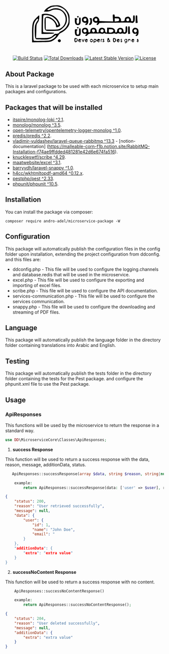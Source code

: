 <p align="center"><a href="https://dd.sa" target="_blank"><svg version="1.0" xmlns="http://www.w3.org/2000/svg"
width="300.000000pt" height="124.000000pt" viewBox="0 0 300.000000 124.000000"
preserveAspectRatio="xMidYMid meet">
<g transform="translate(0.000000,124.000000) scale(0.100000,-0.100000)"
fill="#000000" stroke="none">
<path d="M699 1075 c-53 -19 -115 -62 -144 -101 l-26 -34 62 0 c47 0 75 7 115
26 46 22 64 26 123 22 93 -5 154 -42 193 -117 67 -128 14 -283 -117 -342 -33
-15 -66 -19 -185 -19 l-145 0 0 140 0 140 33 0 c39 0 105 -31 145 -69 35 -32
67 -92 67 -124 0 -34 7 -37 56 -20 54 18 56 35 14 121 -36 72 -92 125 -167
159 -61 28 -159 40 -211 27 l-32 -9 -3 -233 -2 -232 140 0 c133 0 182 8 156
25 -7 3 -65 7 -131 8 -65 1 -121 5 -125 8 -11 12 -6 381 6 395 17 20 96 17
166 -7 43 -14 76 -34 108 -66 49 -47 91 -124 81 -149 -10 -25 -22 -15 -43 34
-50 115 -215 201 -269 141 -16 -18 -18 -36 -17 -152 3 -176 -5 -170 199 -166
143 4 152 5 190 30 93 62 145 146 145 235 0 89 -21 141 -83 201 -79 76 -194
94 -298 47 -44 -19 -63 -23 -76 -16 -16 9 -12 14 31 41 27 17 62 33 79 36 78
12 110 12 156 0 138 -36 220 -140 228 -290 4 -70 1 -87 -21 -135 -32 -69 -82
-122 -146 -152 -28 -12 -53 -31 -56 -40 -6 -17 -58 -33 -87 -26 -8 2 -30 -12
-49 -31 -61 -61 -95 -71 -264 -71 l-150 0 5 163 c5 162 5 164 35 208 23 33 31
59 35 107 3 34 1 62 -3 62 -5 0 -35 -26 -66 -58 -91 -91 -101 -127 -101 -378
l0 -205 213 3 c191 3 216 5 258 24 59 28 123 85 155 140 19 33 39 49 79 68 63
28 134 96 167 158 20 37 23 58 23 143 0 81 -4 109 -22 147 -31 67 -96 133
-166 168 -53 26 -70 30 -141 29 -45 0 -97 -6 -117 -14z m-309 -324 c0 -9 -8
-26 -17 -37 -19 -20 -35 -50 -51 -99 -6 -16 -10 -88 -9 -160 2 -148 12 -175
62 -175 16 -1 71 -2 120 -4 139 -4 196 12 275 76 43 35 66 38 49 6 -17 -33
-57 -66 -109 -89 -39 -18 -69 -22 -220 -25 -96 -2 -183 -1 -192 2 -16 5 -18
22 -18 182 1 197 11 247 65 314 30 37 45 41 45 9z"/>
<path d="M2177 788 l6 -83 -164 5 -164 5 -3 32 c-4 37 -42 73 -77 73 -12 0
-34 -9 -49 -21 -60 -47 -14 -137 64 -124 31 5 33 4 18 -8 -21 -17 -24 -47 -5
-47 15 0 47 31 47 46 0 5 98 9 233 9 127 1 241 1 252 2 11 1 44 2 73 2 28 0
61 0 72 0 11 0 32 0 48 0 15 -1 36 -1 47 0 11 1 34 -1 52 -5 24 -5 36 -1 52
15 17 17 21 33 21 91 0 63 -2 70 -20 70 -18 0 -20 -7 -20 -70 0 -68 -1 -70
-25 -70 -21 0 -25 5 -25 30 0 36 -38 80 -69 80 -11 0 -32 -5 -46 -12 -24 -11
-30 -22 -37 -73 -3 -16 -12 -21 -46 -23 -41 -3 -42 -2 -42 28 0 20 -9 40 -25
56 -22 22 -33 25 -75 22 -49 -3 -50 -2 -50 25 0 22 -4 27 -24 27 -24 0 -24 -1
-19 -82z m-372 -43 c0 -27 -3 -30 -30 -30 -21 0 -31 5 -33 18 -6 33 6 49 35
45 24 -3 28 -8 28 -33z m520 0 c0 -29 -2 -30 -52 -35 l-53 -6 0 39 0 38 53 -3
c50 -3 52 -4 52 -33z m240 0 c0 -24 -5 -31 -24 -33 -32 -5 -54 23 -40 50 7 13
19 18 37 16 23 -2 27 -8 27 -33z"/>
<path d="M2720 760 l0 -90 26 0 c24 0 26 3 20 31 -3 17 -6 58 -6 90 0 52 -2
59 -20 59 -19 0 -20 -7 -20 -90z"/>
<path d="M1331 830 c-16 -9 -6 -30 15 -30 15 0 20 25 6 34 -4 2 -14 1 -21 -4z"/>
<path d="M1475 808 c-28 -16 -35 -28 -35 -63 0 -16 4 -35 8 -41 13 -20 54 -36
78 -30 26 7 34 -8 9 -18 -8 -3 -15 -12 -15 -21 0 -21 26 -19 50 5 31 31 28
123 -5 155 -26 27 -58 31 -90 13z m70 -63 c0 -24 -5 -31 -24 -33 -32 -5 -54
23 -40 50 7 13 19 18 37 16 23 -2 27 -8 27 -33z"/>
<path d="M1371 735 c2 -69 -7 -89 -37 -83 -15 2 -20 14 -22 51 -2 28 1 47 7
47 25 0 8 28 -19 32 l-30 5 0 -64 c0 -75 20 -103 73 -103 52 0 67 24 67 108 0
66 -2 72 -21 72 -18 0 -20 -5 -18 -65z"/>
<path d="M1623 776 c-4 -5 -1 -12 5 -14 18 -6 15 -87 -3 -102 -8 -7 -15 -19
-15 -26 0 -21 27 -17 50 6 17 17 20 31 18 82 -3 56 -5 62 -26 63 -13 1 -26 -3
-29 -9z"/>
<path d="M2480 521 c0 -46 -4 -70 -12 -73 -24 -9 -38 3 -38 32 0 43 -31 74
-73 74 -44 0 -77 -27 -77 -64 0 -30 -23 -56 -40 -45 -5 3 -10 15 -10 25 0 62
-45 90 -137 88 l-53 -1 0 -59 c0 -41 -4 -58 -13 -58 -21 0 -37 22 -37 50 0 33
-10 47 -41 58 -56 22 -109 -12 -109 -70 0 -30 -11 -41 -34 -32 -9 4 -16 18
-16 34 0 43 -31 74 -73 74 -47 0 -77 -27 -77 -69 0 -21 -6 -35 -16 -39 -23 -9
-34 2 -34 32 0 58 -53 92 -109 70 -33 -12 -41 -25 -41 -70 0 -47 34 -74 80
-64 31 6 43 -10 15 -20 -8 -4 -15 -13 -15 -21 0 -22 43 -12 55 14 8 19 51 34
93 32 6 0 28 0 47 0 19 0 42 0 50 0 8 0 31 0 50 0 19 0 41 0 48 1 6 0 27 -3
45 -6 20 -4 38 -2 48 6 11 10 18 10 26 2 14 -14 186 -16 207 -3 7 5 25 4 42
-3 22 -8 34 -8 48 1 15 9 26 9 49 1 22 -9 37 -9 55 -1 14 7 29 8 38 2 24 -15
58 -10 79 11 16 16 20 33 20 90 0 63 -2 70 -20 70 -18 0 -20 -7 -20 -69z
m-936 -17 c10 -27 7 -43 -13 -54 -11 -5 -26 -7 -35 -4 -21 8 -30 42 -16 59 16
20 56 19 64 -1z m204 -13 c5 -32 -23 -54 -49 -40 -19 10 -26 49 -12 63 4 4 19
6 33 4 18 -2 26 -10 28 -27z m202 14 c14 -17 5 -51 -16 -59 -22 -8 -54 11 -54
32 0 38 46 56 70 27z m228 3 c30 -30 -2 -68 -59 -68 -39 0 -39 0 -39 40 l0 40
43 0 c24 0 48 -5 55 -12z m210 -20 c2 -19 -3 -30 -18 -38 -27 -14 -50 2 -50
35 0 29 9 37 40 33 19 -2 26 -10 28 -30z"/>
<path d="M2540 500 l0 -90 26 0 c22 0 25 3 20 23 -3 12 -6 52 -6 90 0 60 -2
67 -20 67 -19 0 -20 -7 -20 -90z"/>
<path d="M1320 555 c0 -8 9 -15 20 -15 11 0 20 7 20 15 0 8 -9 15 -20 15 -11
0 -20 -7 -20 -15z"/>
<path d="M2690 553 c-52 -19 -68 -85 -29 -124 16 -16 29 -20 55 -16 34 6 48
-8 19 -19 -22 -9 -18 -34 4 -34 31 0 51 38 51 96 0 35 -6 58 -17 72 -19 21
-59 33 -83 25z m58 -65 c2 -19 -3 -30 -19 -39 -20 -10 -25 -9 -41 11 -24 30
-8 63 30 58 21 -2 28 -9 30 -30z"/>
<path d="M1371 475 c2 -69 -7 -89 -37 -83 -15 2 -20 14 -22 51 -2 28 1 47 7
47 6 0 11 7 11 15 0 10 -10 15 -30 15 -30 0 -30 0 -30 -58 0 -76 18 -102 70
-102 58 0 70 18 70 106 0 68 -2 74 -21 74 -18 0 -20 -5 -18 -65z"/>
<path d="M1260 265 c0 -53 17 -66 55 -41 43 28 22 86 -31 86 -22 0 -24 -4 -24
-45z m58 -2 c-2 -17 -10 -29 -20 -31 -14 -3 -18 3 -18 27 0 25 4 31 21 31 16
0 20 -5 17 -27z"/>
<path d="M2050 296 c0 -7 -3 -27 -6 -43 -5 -23 -2 -32 12 -37 9 -4 22 -2 27 3
5 5 17 7 26 3 13 -5 14 -3 3 10 -7 8 -10 24 -6 34 5 18 5 18 -10 0 -9 -11 -16
-23 -16 -28 0 -4 -7 -8 -16 -8 -9 0 -14 6 -11 13 2 6 9 11 15 10 13 -3 26 33
17 47 -9 15 -35 12 -35 -4z"/>
<path d="M2180 265 c0 -50 15 -64 49 -46 46 25 28 91 -26 91 -21 0 -23 -4 -23
-45z m55 -5 c0 -16 -6 -26 -17 -28 -14 -3 -18 3 -18 28 0 25 4 31 18 28 11 -2
17 -12 17 -28z"/>
<path d="M1362 278 c-29 -29 4 -76 42 -62 25 10 18 22 -9 16 -15 -2 -25 0 -25
7 0 6 11 11 25 11 28 0 34 24 9 34 -22 8 -28 8 -42 -6z"/>
<path d="M1445 253 c21 -50 22 -50 39 -8 19 44 19 45 7 45 -5 0 -12 -12 -16
-27 l-8 -28 -10 28 c-6 15 -15 27 -19 27 -5 0 -1 -17 7 -37z"/>
<path d="M1520 275 c-15 -18 -10 -45 12 -59 14 -8 22 -7 35 7 17 18 17 18 -8
12 -16 -4 -30 -2 -33 4 -5 7 4 11 23 11 33 0 39 8 19 28 -16 16 -33 15 -48 -3z"/>
<path d="M1640 275 c-26 -31 13 -82 44 -56 19 16 21 42 4 59 -16 16 -33 15
-48 -3z m48 -22 c5 -17 -26 -29 -40 -15 -6 6 -7 15 -3 22 9 14 37 9 43 -7z"/>
<path d="M1717 245 c-2 -22 0 -44 4 -50 6 -5 9 -2 9 8 0 10 5 14 14 11 15 -6
46 21 46 40 0 19 -23 35 -47 33 -17 -1 -22 -9 -26 -42z m53 5 c0 -13 -7 -20
-20 -20 -13 0 -20 7 -20 20 0 13 7 20 20 20 13 0 20 -7 20 -20z"/>
<path d="M1812 278 c-19 -19 -14 -46 9 -59 17 -9 24 -8 36 4 13 13 12 14 -11
10 -15 -3 -26 -1 -26 6 0 6 11 11 25 11 28 0 34 24 9 34 -22 8 -28 8 -42 -6z"/>
<path d="M1890 249 c0 -22 4 -38 9 -35 4 3 6 17 3 31 -2 15 0 25 7 25 6 0 11
5 11 10 0 6 -7 10 -15 10 -11 0 -15 -11 -15 -41z"/>
<path d="M1935 279 c-4 -5 1 -20 12 -31 16 -20 17 -21 1 -15 -10 4 -18 2 -18
-3 0 -16 21 -22 36 -9 13 10 12 14 -2 30 -10 11 -12 19 -6 19 7 0 12 5 12 10
0 13 -27 13 -35 -1z"/>
<path d="M2280 275 c-15 -18 -10 -45 12 -59 14 -8 22 -7 35 7 17 18 17 18 -9
12 -18 -5 -28 -3 -28 4 0 6 11 11 25 11 27 0 32 9 13 28 -16 16 -33 15 -48 -3z"/>
<path d="M2363 275 c-3 -9 3 -23 13 -31 18 -15 18 -15 1 -10 -12 4 -17 2 -15
-6 7 -19 28 -21 35 -2 4 11 0 22 -12 30 -17 13 -17 14 -1 14 9 0 14 5 11 10
-9 15 -25 12 -32 -5z"/>
<path d="M2462 278 c-27 -27 1 -73 37 -60 9 3 11 0 7 -7 -4 -7 -16 -9 -27 -6
-11 4 -19 2 -19 -4 0 -17 47 -13 54 5 3 9 6 30 6 48 0 26 -4 32 -23 34 -13 1
-29 -4 -35 -10z m44 -37 c-9 -14 -33 -14 -41 -1 -4 6 -1 18 6 26 11 13 14 13
27 0 8 -8 11 -19 8 -25z"/>
<path d="M2541 246 c1 -37 2 -38 8 -11 9 43 38 45 44 3 4 -28 4 -27 3 7 -1 36
-3 40 -28 41 -26 1 -28 -1 -27 -40z"/>
<path d="M2630 275 c-15 -18 -10 -45 12 -59 14 -8 22 -7 35 7 17 18 17 18 -8
12 -16 -4 -30 -2 -33 4 -5 7 4 11 23 11 33 0 39 8 19 28 -16 16 -33 15 -48 -3z"/>
<path d="M2754 275 c-4 -9 1 -22 12 -31 18 -14 18 -15 -6 -8 -23 6 -24 5 -8
-11 22 -23 38 -11 35 27 -3 35 -23 49 -33 23z"/>
<path d="M871 266 c-22 -26 10 -63 43 -50 35 13 24 64 -14 64 -10 0 -23 -6
-29 -14z"/>
</g>
</svg></a></p>

<p align="center">
<a href="https://github.com/laravel/framework/actions"><img src="https://github.com/laravel/framework/workflows/tests/badge.svg" alt="Build Status"></a>
<a href="https://packagist.org/packages/laravel/framework"><img src="https://img.shields.io/packagist/dt/laravel/framework" alt="Total Downloads"></a>
<a href="https://packagist.org/packages/laravel/framework"><img src="https://img.shields.io/packagist/v/laravel/framework" alt="Latest Stable Version"></a>
<a href="https://packagist.org/packages/laravel/framework"><img src="https://img.shields.io/packagist/l/laravel/framework" alt="License"></a>
</p>

## About Package

This is a laravel package to be used with each microservice to setup main packages and configurations.

## Packages that will be installed

- [itspire/monolog-loki ^2.1](https://github.com/itspire/monolog-loki).
- [monolog/monolog ^3.5](https://github.com/Seldaek/monolog).
- [open-telemetry/opentelemetry-logger-monolog ^1.0](https://github.com/opentelemetry-php/contrib-logger-monolog).
- [predis/predis ^2.2](https://github.com/predis/predis).
- [vladimir-yuldashev/laravel-queue-rabbitmq ^13.3](https://github.com/vyuldashev/laravel-queue-rabbitmq) - [notion-documentation] (https://malleable-corn-f1b.notion.site/RabbitMQ-Installation-f74ae9ffdded481281e42d6e674fa516).
- [knuckleswtf/scribe ^4.29](https://scribe.knuckles.wtf/laravel/).
- [maatwebsite/excel ^3.1](https://docs.laravel-excel.com/3.1/getting-started/).
- [barryvdh/laravel-snappy ^1.0](https://github.com/barryvdh/laravel-snappy).
- [h4cc/wkhtmltopdf-amd64 ^0.12.x](https://github.com/h4cc/wkhtmltopdf-amd64).
- [pestphp/pest ^2.33](https://pestphp.com/docs/installation).
- [phpunit/phpunit ^10.5](https://github.com/sebastianbergmann/phpunit).

## Installation

You can install the package via composer:

    composer require andro-adel/microservice-package -W

## Configuration

This package will automatically publish the configuration files in the config folder upon installation, extending the project configuration from ddconfig.
and this files are:

- ddconfig.php - This file will be used to configure the logging.channels and database.redis that will be used in the microservice.
- excel.php - This file will be used to configure the exporting and importing of excel files.
- scribe.php - This file will be used to configure the API documentation.
- services-communication.php - This file will be used to configure the services communication.
- snappy.php - This file will be used to configure the downloading and streaming of PDF files.

## Language

This package will automatically publish the language folder in the directory folder containing translations into Arabic and English.

## Testing

This package will automatically publish the tests folder in the directory folder containing the tests for the Pest package. and configure the phpunit.xml file to use the Pest package.

## Usage

### ApiResponses

This functions will be used by the microservice to return the response in a standard way.

```php
use DD\MicroserviceCore\Classes\ApiResponses;
```

1. **success Response**

This function will be used to return a success response with the data, reason, message, additionData, status.

```php
   ApiResponses::successResponse(array $data, string $reason, string|null $message = null, array $additionData = [], $status = 200)
```

```php
    example:
        return ApiResponses::successResponse(data: ['user' => $user], reason: 'User retrieved successfully', additionData: ['extra' => 'extra value']);
```

```json
{
    "status": 200,
    "reason": "User retrieved successfully",
    "message": null,
    "data": {
        "user": {
            "id": 1,
            "name": "John Doe",
            "email": "
        }
    },
    "additionData": {
        "extra": "extra value"
    }
}
```

2. **successNoContent Response**

This function will be used to return a success response with no content.

```php
    ApiResponses::successNoContentResponse()
```

```php
    example:
        return ApiResponses::successNoContentResponse();
```

```json
{
    "status": 204,
    "reason": "User deleted successfully",
    "message": null,
    "additionData": {
        "extra": "extra value"
    }
}
```
